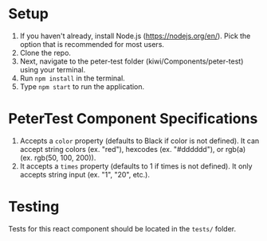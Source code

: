 # Setup
1. If you haven't already, install Node.js (https://nodejs.org/en/). Pick the option that is recommended for most users.
2. Clone the repo.
3. Next, navigate to the peter-test folder (kiwi/Components/peter-test) using your terminal.
4. Run `npm install` in the terminal.
5. Type `npm start` to run the application.

# PeterTest Component Specifications
1. Accepts a `color` property (defaults to Black if color is not defined). It can accept string colors (ex. "red"), hexcodes (ex. "#dddddd"), or rgb(a) (ex. rgb(50, 100, 200)). 
2. It accepts a `times` property (defaults to 1 if times is not defined). It only accepts string input (ex. "1", "20", etc.). 

# Testing
Tests for this react component should be located in the `tests/` folder. 
